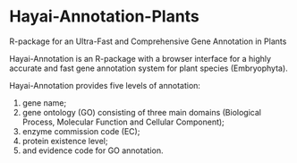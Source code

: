 # Hayai-Annotation-Plants
R-package for an Ultra-Fast and Comprehensive Gene Annotation in Plants

Hayai-Annotation is an R-package with a browser interface for a highly accurate and fast gene annotation system for plant species (Embryophyta). 

Hayai-Annotation provides five levels of annotation: 

1) gene name; 
2) gene ontology (GO) consisting of three main domains (Biological Process, Molecular Function and Cellular Component); 
3) enzyme commission code (EC); 
4) protein existence level; 
5) and evidence code for GO annotation.

